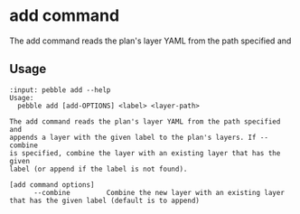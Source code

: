 # add command

The add command reads the plan's layer YAML from the path specified and

## Usage

<!-- START AUTOMATED OUTPUT -->
```{terminal}
:input: pebble add --help
Usage:
  pebble add [add-OPTIONS] <label> <layer-path>

The add command reads the plan's layer YAML from the path specified and
appends a layer with the given label to the plan's layers. If --combine
is specified, combine the layer with an existing layer that has the given
label (or append if the label is not found).

[add command options]
      --combine         Combine the new layer with an existing layer that has the given label (default is to append)
```
<!-- END AUTOMATED OUTPUT -->
